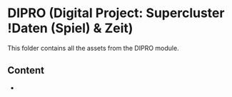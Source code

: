 # DIPRO (Digital Project: Supercluster !Daten (Spiel) & Zeit)
This folder contains all the assets from the DIPRO module.

## Content
* 